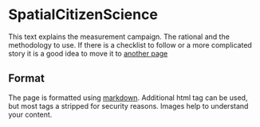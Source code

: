 SpatialCitizenScience
=====================

This text explains the measurement campaign. The rational and the methodology to use.
If there is a checklist to follow or a more complicated story it is a good idea 
to move it to [another page](./method)

Format
------

The page is formatted using 
[markdown](https://daringfireball.net/projects/markdown/syntax). 
Additional html tag can be used, but most tags
a stripped for security reasons. Images help to understand your content.
